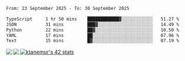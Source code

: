 <!--START_SECTION:waka-->

```txt
From: 23 September 2025 - To: 30 September 2025

TypeScript     1 hr 50 mins    ████████████▓░░░░░░░░░░░░   51.27 %
JSON           31 mins         ███▓░░░░░░░░░░░░░░░░░░░░░   14.49 %
Python         22 mins         ██▓░░░░░░░░░░░░░░░░░░░░░░   10.50 %
YAML           17 mins         ██░░░░░░░░░░░░░░░░░░░░░░░   07.96 %
Text           15 mins         █▓░░░░░░░░░░░░░░░░░░░░░░░   07.19 %
```

<!--END_SECTION:waka-->
<a href="https://github.com/anuraghazra/github-readme-stats">
  <img align="left" src="https://github-readme-stats.vercel.app/api?username=Tanesan&count_private=true&show_icons=true" />
<img align="left" src="https://github-readme-stats.vercel.app/api/top-langs/?username=Tanesan" />
</a>

[![ktanemur's 42 stats](https://badge42.vercel.app/api/v2/cl1wslf6s002109l771rng2w8/stats?cursusId=21&coalitionId=62)](https://github.com/JaeSeoKim/badge42)
